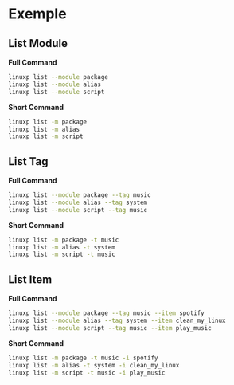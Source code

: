 # Exemple

## List Module

**Full Command**
```bash
linuxp list --module package
linuxp list --module alias
linuxp list --module script
```
**Short Command**
```bash
linuxp list -m package
linuxp list -m alias
linuxp list -m script
```

## List Tag

**Full Command**
```bash
linuxp list --module package --tag music
linuxp list --module alias --tag system
linuxp list --module script --tag music
```
**Short Command**
```bash
linuxp list -m package -t music
linuxp list -m alias -t system
linuxp list -m script -t music
```

## List Item

**Full Command**
```bash
linuxp list --module package --tag music --item spotify
linuxp list --module alias --tag system --item clean_my_linux
linuxp list --module script --tag music --item play_music
```

**Short Command**
```bash
linuxp list -m package -t music -i spotify
linuxp list -m alias -t system -i clean_my_linux
linuxp list -m script -t music -i play_music
```